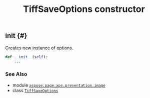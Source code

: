 ﻿---
title: TiffSaveOptions constructor
second_title: Aspose.Page for Python via .NET API References
description: 
type: docs
weight: 10
url: /python-net/aspose.page.xps.presentation.image/tiffsaveoptions/__init__/
is_root: false
---

## __init__ {#}

Creates new instance of options.



```python
def __init__(self):
    ...
```





### See Also
* module [`aspose.page.xps.presentation.image`](../../)
* class [`TiffSaveOptions`](/page/python-net/aspose.page.xps.presentation.image/tiffsaveoptions)
